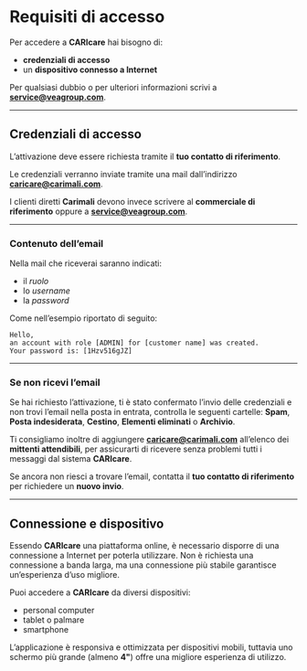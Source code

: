 # Requisiti di accesso

Per accedere a **CARIcare** hai bisogno di:  
- **credenziali di accesso**  
- un **dispositivo connesso a Internet**  

Per qualsiasi dubbio o per ulteriori informazioni scrivi a **service@veagroup.com**.

---

## Credenziali di accesso

L’attivazione deve essere richiesta tramite il **tuo contatto di riferimento**.  

Le credenziali verranno inviate tramite una mail dall’indirizzo **caricare@carimali.com**.  

I clienti diretti **Carimali** devono invece scrivere al **commerciale di riferimento** oppure a **service@veagroup.com**.  

---

### Contenuto dell’email

Nella mail che riceverai saranno indicati:  
- il *ruolo*  
- lo *username*  
- la *password*  

Come nell’esempio riportato di seguito:

```Esempio
Hello,
an account with role [ADMIN] for [customer name] was created.
Your password is: [1Hzv516gJZ]
````

---

### Se non ricevi l’email

Se hai richiesto l’attivazione, ti è stato confermato l’invio delle credenziali e non trovi l’email nella posta in entrata, controlla le seguenti cartelle:
**Spam**, **Posta indesiderata**, **Cestino**, **Elementi eliminati** o **Archivio**.

Ti consigliamo inoltre di aggiungere **[caricare@carimali.com](mailto:caricare@carimali.com)** all’elenco dei **mittenti attendibili**, per assicurarti di ricevere senza problemi tutti i messaggi dal sistema **CARIcare**.

Se ancora non riesci a trovare l’email, contatta il **tuo contatto di riferimento** per richiedere un **nuovo invio**.

---

## Connessione e dispositivo

Essendo **CARIcare** una piattaforma online, è necessario disporre di una connessione a Internet per poterla utilizzare.
Non è richiesta una connessione a banda larga, ma una connessione più stabile garantisce un’esperienza d’uso migliore.

Puoi accedere a **CARIcare** da diversi dispositivi:

* personal computer
* tablet o palmare
* smartphone

L’applicazione è responsiva e ottimizzata per dispositivi mobili, tuttavia uno schermo più grande (almeno **4"**) offre una migliore esperienza di utilizzo.

